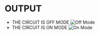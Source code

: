 # OUTPUT
*  THE CIRCUIT IS OFF MODE
  ![Off Mode](https://user-images.githubusercontent.com/101312396/164607911-f46e5e2a-c577-4111-ba8f-5d164cb85f5e.png)
* THE CIRCUIT IS ON MODE
![On Mode ](https://user-images.githubusercontent.com/101312396/164607953-4a18d7b0-2651-45c0-8920-06f47acfc2d3.png)

